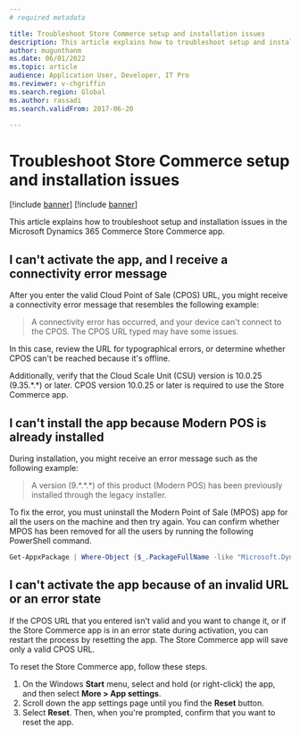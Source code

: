```yaml
---
# required metadata

title: Troubleshoot Store Commerce setup and installation issues
description: This article explains how to troubleshoot setup and installation issues in the Microsoft Dynamics 365 Commerce Store Commerce app.
author: mugunthanm
ms.date: 06/01/2022
ms.topic: article
audience: Application User, Developer, IT Pro
ms.reviewer: v-chgriffin
ms.search.region: Global
ms.author: rassadi
ms.search.validFrom: 2017-06-20

---
```


# Troubleshoot Store Commerce setup and installation issues

[!include [banner](../includes/banner.md)]
[!include [banner](../includes/preview-banner.md)]

This article explains how to troubleshoot setup and installation issues in the Microsoft Dynamics 365 Commerce Store Commerce app.

## I can't activate the app, and I receive a connectivity error message

After you enter the valid Cloud Point of Sale (CPOS) URL, you might receive a connectivity error message that resembles the following example:

> A connectivity error has occurred, and your device can't connect to the CPOS. The CPOS URL typed may have some issues.

In this case, review the URL for typographical errors, or determine whether CPOS can't be reached because it's offline.

Additionally, verify that the Cloud Scale Unit (CSU) version is 10.0.25 (9.35.\*.\*) or later. CPOS version 10.0.25 or later is required to use the Store Commerce app.

## I can't install the app because Modern POS is already installed

During installation, you might receive an error message such as the following example:

> A version (9.\*.\*.\*) of this product (Modern POS) has been previously installed through the legacy installer.

To fix the error, you must uninstall the Modern Point of Sale (MPOS) app for all the users on the machine and then try again. You can confirm whether MPOS has been removed for all the users by running the following PowerShell command.

```PowerShell
Get-AppxPackage | Where-Object {$_.PackageFullName -like "Microsoft.Dynamics.*.Pos"} | Remove-AppxPackage -Allusers
```

## I can't activate the app because of an invalid URL or an error state

If the CPOS URL that you entered isn't valid and you want to change it, or if the Store Commerce app is in an error state during activation, you can restart the process by resetting the app. The Store Commerce app will save only a valid CPOS URL.

To reset the Store Commerce app, follow these steps.

1. On the Windows **Start** menu, select and hold (or right-click) the app, and then select **More \> App settings**.
2. Scroll down the app settings page until you find the **Reset** button.
3. Select **Reset**. Then, when you're prompted, confirm that you want to reset the app.
